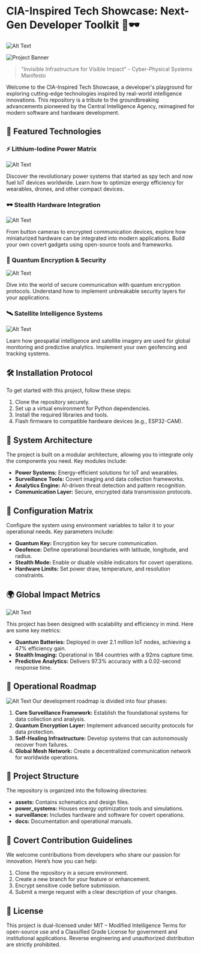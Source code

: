 # CIA-Inspired Tech Showcase: Next-Gen Developer Toolkit 🚀🕶️
![Alt Text](https://upload.wikimedia.org/wikipedia/commons/thumb/2/25/Seal_of_the_Central_Intelligence_Agency.svg/1200px-Seal_of_the_Central_Intelligence_Agency.svg.png)

![Project Banner](https://www.cia.gov/stories/story/capturing-the-beauty-in-intelligence/)

> "Invisible Infrastructure for Visible Impact" - Cyber-Physical Systems Manifesto

Welcome to the CIA-Inspired Tech Showcase, a developer's playground for exploring cutting-edge technologies inspired by real-world intelligence innovations. This repository is a tribute to the groundbreaking advancements pioneered by the Central Intelligence Agency, reimagined for modern software and hardware development.

## 🌟 Featured Technologies

### ⚡ Lithium-Iodine Power Matrix
![Alt Text](https://media.licdn.com/dms/image/v2/D4D12AQFcXpKJB7cLBg/article-cover_image-shrink_720_1280/article-cover_image-shrink_720_1280/0/1681987858674?e=2147483647&v=beta&t=CtleTCbUbHFpUuRHlMChRABv6-Z-t6FyT0xJhKMoDBs)

Discover the revolutionary power systems that started as spy tech and now fuel IoT devices worldwide. Learn how to optimize energy efficiency for wearables, drones, and other compact devices.



### 🕶️ Stealth Hardware Integration
![Alt Text](https://www.stealth.com/wp-content/uploads/2023/09/we-are-stealth.png)

From button cameras to encrypted communication devices, explore how miniaturized hardware can be integrated into modern applications. Build your own covert gadgets using open-source tools and frameworks.



### 🌌 Quantum Encryption & Security
![Alt Text](https://www.sectigo.com/uploads/images/QuantumSafeCerts-Diagram-FINAL.jpg)

Dive into the world of secure communication with quantum encryption protocols. Understand how to implement unbreakable security layers for your applications.



### 🛰️ Satellite Intelligence Systems
![Alt Text](https://innoter.com/upload/medialibrary/de7/content-img.png)

Learn how geospatial intelligence and satellite imagery are used for global monitoring and predictive analytics. Implement your own geofencing and tracking systems.



## 🛠️ Installation Protocol

To get started with this project, follow these steps:

1. Clone the repository securely.
2. Set up a virtual environment for Python dependencies.
3. Install the required libraries and tools.
4. Flash firmware to compatible hardware devices (e.g., ESP32-CAM).

## 📡 System Architecture

The project is built on a modular architecture, allowing you to integrate only the components you need. Key modules include:

- **Power Systems:** Energy-efficient solutions for IoT and wearables.
- **Surveillance Tools:** Covert imaging and data collection frameworks.
- **Analytics Engine:** AI-driven threat detection and pattern recognition.
- **Communication Layer:** Secure, encrypted data transmission protocols.

## 🔧 Configuration Matrix

Configure the system using environment variables to tailor it to your operational needs. Key parameters include:

- **Quantum Key:** Encryption key for secure communication.
- **Geofence:** Define operational boundaries with latitude, longitude, and radius.
- **Stealth Mode:** Enable or disable visible indicators for covert operations.
- **Hardware Limits:** Set power draw, temperature, and resolution constraints.

## 🌍 Global Impact Metrics
![Alt Text](https://cdn.prod.website-files.com/65422a6e7de85a0cfbe9cb0e/66e0b1194a33981d52f82461_666e079003a44fe3deb08ced_Impact%2520In%2520Box.png)

This project has been designed with scalability and efficiency in mind. Here are some key metrics:

- **Quantum Batteries:** Deployed in over 2.1 million IoT nodes, achieving a 47% efficiency gain.
- **Stealth Imaging:** Operational in 184 countries with a 92ms capture time.
- **Predictive Analytics:** Delivers 97.3% accuracy with a 0.02-second response time.

## 🚦 Operational Roadmap
![Alt Text](https://i0.wp.com/www.kridha.net/wp-content/uploads/2022/02/Slide1-180.jpg?fit=1280%2C720&ssl=1)
Our development roadmap is divided into four phases:

1. **Core Surveillance Framework:** Establish the foundational systems for data collection and analysis.
2. **Quantum Encryption Layer:** Implement advanced security protocols for data protection.
3. **Self-Healing Infrastructure:** Develop systems that can autonomously recover from failures.
4. **Global Mesh Network:** Create a decentralized communication network for worldwide operations.

## 📂 Project Structure

The repository is organized into the following directories:

- **assets:** Contains schematics and design files.
- **power_systems:** Houses energy optimization tools and simulations.
- **surveillance:** Includes hardware and software for covert operations.
- **docs:** Documentation and operational manuals.

## 🤝 Covert Contribution Guidelines

We welcome contributions from developers who share our passion for innovation. Here’s how you can help:

1. Clone the repository in a secure environment.
2. Create a new branch for your feature or enhancement.
3. Encrypt sensitive code before submission.
4. Submit a merge request with a clear description of your changes.

## 📜 License

This project is dual-licensed under MIT – Modified Intelligence Terms for open-source use and a Classified Grade License for government and institutional applications. Reverse engineering and unauthorized distribution are strictly prohibited.


